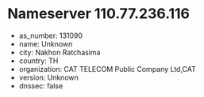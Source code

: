 # Nameserver 110.77.236.116

* as_number: 131090
* name: Unknown
* city: Nakhon Ratchasima
* country: TH
* organization: CAT TELECOM Public Company Ltd,CAT
* version: Unknown
* dnssec: false
